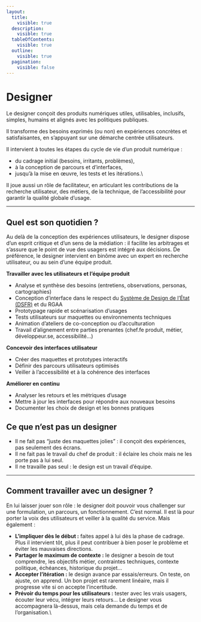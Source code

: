 ```yaml
---
layout:
  title:
    visible: true
  description:
    visible: true
  tableOfContents:
    visible: true
  outline:
    visible: true
  pagination:
    visible: false
---
```


# Designer

Le designer conçoit des produits numériques utiles, utilisables, inclusifs, simples, humains et alignés avec les politiques publiques.

Il transforme des besoins exprimés (ou non) en expériences concrètes et satisfaisantes, en s’appuyant sur une démarche centrée utilisateurs.

Il intervient à toutes les étapes du cycle de vie d’un produit numérique :

* du cadrage initial (besoins, irritants, problèmes),
* à la conception de parcours et d’interfaces,
* jusqu’à la mise en œuvre, les tests et les itérations.\


Il joue aussi un rôle de facilitateur, en articulant les contributions de la recherche utilisateur, des métiers, de la technique, de l’accessibilité pour garantir la qualité globale d’usage.

***

## Quel est son quotidien ?

Au delà de la conception des expériences utilisateurs, le designer dispose d’un esprit critique et d’un sens de la médiation : il facilite les arbitrages et s’assure que le point de vue des usagers est intégré aux décisions. De préférence, le designer intervient en binôme avec un expert en recherche utilisateur, ou au sein d’une équipe produit.

**Travailler avec les utilisateurs et l’équipe produit**

* Analyse et synthèse des besoins (entretiens, observations, personas, cartographies)
* Conception d’interface dans le respect du [Système de Design de l’État (DSFR)](https://systeme-de-design.gouv.fr) et du RGAA
* Prototypage rapide et scénarisation d’usages
* Tests utilisateurs sur maquettes ou environnements techniques
* Animation d’ateliers de co-conception ou d’acculturation
* Travail d’alignement entre parties prenantes (chef.fe produit, métier, développeur.se, accessibilité…)

**Concevoir des interfaces utilisateur**

* Créer des maquettes et prototypes interactifs
* Définir des parcours utilisateurs optimisés
* Veiller à l’accessibilité et à la cohérence des interfaces

**Améliorer en continu**

* Analyser les retours et les métriques d’usage
* Mettre à jour les interfaces pour répondre aux nouveaux besoins
* Documenter les choix de design et les bonnes pratiques

## Ce que n’est pas un designer

* Il ne fait pas “juste des maquettes jolies” : il conçoit des expériences, pas seulement des écrans.
* Il ne fait pas le travail du chef de produit : il éclaire les choix mais ne les porte pas à lui seul.
* Il ne travaille pas seul : le design est un travail d’équipe.

***

## Comment travailler avec un designer ?

En lui laisser jouer son rôle : le designer doit pouvoir vous challenger sur une formulation, un parcours, un fonctionnement. C’est normal. Il est là pour porter la voix des utilisateurs et veiller à la qualité du service. Mais également :

* **L’impliquer dès le début :** faites appel à lui dès la phase de cadrage. Plus il intervient tôt, plus il peut contribuer à bien poser le problème et éviter les mauvaises directions.
* **Partager le maximum de contexte :** le designer a besoin de tout comprendre, les objectifs métier, contraintes techniques, contexte politique, échéances, historique du projet…
* **Accepter l’itération :** le design avance par essais/erreurs. On teste, on ajuste, on apprend. Un bon projet est rarement linéaire, mais il progresse vite si on accepte l’incertitude.
* **Prévoir du temps pour les utilisateurs :** tester avec les vrais usagers, écouter leur vécu, intégrer leurs retours… Le designer vous accompagnera là-dessus, mais cela demande du temps et de l’organisation.\
